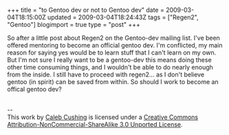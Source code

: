 +++
title = "to Gentoo dev or not to Gentoo dev"
date = 2009-03-04T18:15:00Z
updated = 2009-03-04T18:24:43Z
tags = ["Regen2", "Gentoo"]
blogimport = true 
type = "post"
+++

So after a little post about Regen2 on the Gentoo-dev mailing list. I've been offered mentoring to become an official gentoo dev. I'm conflicted, my main reason for saying yes would be to learn stuff that I can't learn on my own. But I'm not sure I really want to be a gentoo-dev this means doing these other time consuming things, and I wouldn't be able to do nearly enough from the inside. I still have to proceed with regen2... as I don't believe gentoo (in spirit) can be saved from within. So should I work to become an offical gentoo dev?<div class="blogger-post-footer"><br />--<br />
This <span xmlns:dc="http://purl.org/dc/elements/1.1/" href="http://purl.org/dc/dcmitype/Text" rel="dc:type">work</span> by <a xmlns:cc="http://creativecommons.org/ns#" href="http://www.xenoterracide.com" property="cc:attributionName" rel="cc:attributionURL">Caleb Cushing</a> is licensed under a <a rel="license" href="http://creativecommons.org/licenses/by-nc-sa/3.0/">Creative Commons Attribution-NonCommercial-ShareAlike 3.0 Unported License</a>.</div>
